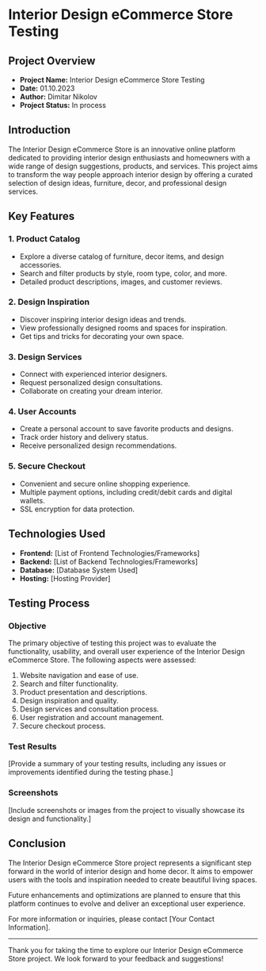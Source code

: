 # Interior Design eCommerce Store Testing

## Project Overview

- **Project Name:** Interior Design eCommerce Store Testing
- **Date:** 01.10.2023
- **Author:** Dimitar Nikolov
- **Project Status:** In process

## Introduction

The Interior Design eCommerce Store is an innovative online platform dedicated to providing interior design enthusiasts and homeowners with a wide range of design suggestions, products, and services. This project aims to transform the way people approach interior design by offering a curated selection of design ideas, furniture, decor, and professional design services.

## Key Features

### 1. Product Catalog

- Explore a diverse catalog of furniture, decor items, and design accessories.
- Search and filter products by style, room type, color, and more.
- Detailed product descriptions, images, and customer reviews.

### 2. Design Inspiration

- Discover inspiring interior design ideas and trends.
- View professionally designed rooms and spaces for inspiration.
- Get tips and tricks for decorating your own space.

### 3. Design Services

- Connect with experienced interior designers.
- Request personalized design consultations.
- Collaborate on creating your dream interior.

### 4. User Accounts

- Create a personal account to save favorite products and designs.
- Track order history and delivery status.
- Receive personalized design recommendations.

### 5. Secure Checkout

- Convenient and secure online shopping experience.
- Multiple payment options, including credit/debit cards and digital wallets.
- SSL encryption for data protection.

## Technologies Used

- **Frontend:** [List of Frontend Technologies/Frameworks]
- **Backend:** [List of Backend Technologies/Frameworks]
- **Database:** [Database System Used]
- **Hosting:** [Hosting Provider]

## Testing Process

### Objective

The primary objective of testing this project was to evaluate the functionality, usability, and overall user experience of the Interior Design eCommerce Store. The following aspects were assessed:

1. Website navigation and ease of use.
2. Search and filter functionality.
3. Product presentation and descriptions.
4. Design inspiration and quality.
5. Design services and consultation process.
6. User registration and account management.
7. Secure checkout process.

### Test Results

[Provide a summary of your testing results, including any issues or improvements identified during the testing phase.]

### Screenshots

[Include screenshots or images from the project to visually showcase its design and functionality.]

## Conclusion

The Interior Design eCommerce Store project represents a significant step forward in the world of interior design and home decor. It aims to empower users with the tools and inspiration needed to create beautiful living spaces.

Future enhancements and optimizations are planned to ensure that this platform continues to evolve and deliver an exceptional user experience.

For more information or inquiries, please contact [Your Contact Information].

---

Thank you for taking the time to explore our Interior Design eCommerce Store project. We look forward to your feedback and suggestions!
